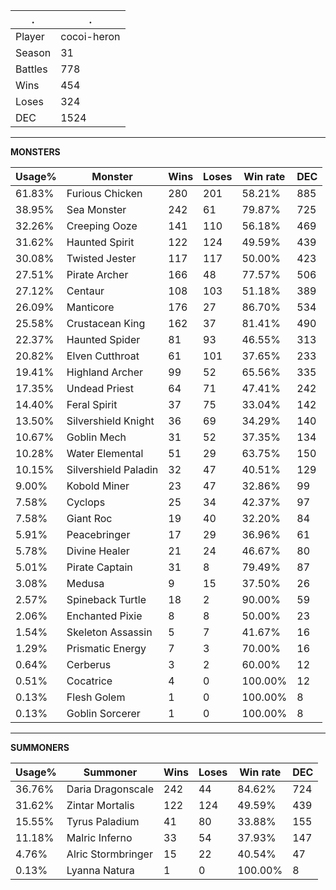 .|.
|-|-
Player|cocoi-heron
Season|31
Battles|778
Wins|454
Loses|324
DEC|1524

---
**MONSTERS**

Usage%|Monster|Wins|Loses|Win rate|DEC|
-|-|-|-|-|-|
61.83%|Furious Chicken|280|201|58.21%|885|
38.95%|Sea Monster|242|61|79.87%|725|
32.26%|Creeping Ooze|141|110|56.18%|469|
31.62%|Haunted Spirit|122|124|49.59%|439|
30.08%|Twisted Jester|117|117|50.00%|423|
27.51%|Pirate Archer|166|48|77.57%|506|
27.12%|Centaur|108|103|51.18%|389|
26.09%|Manticore|176|27|86.70%|534|
25.58%|Crustacean King|162|37|81.41%|490|
22.37%|Haunted Spider|81|93|46.55%|313|
20.82%|Elven Cutthroat|61|101|37.65%|233|
19.41%|Highland Archer|99|52|65.56%|335|
17.35%|Undead Priest|64|71|47.41%|242|
14.40%|Feral Spirit|37|75|33.04%|142|
13.50%|Silvershield Knight|36|69|34.29%|140|
10.67%|Goblin Mech|31|52|37.35%|134|
10.28%|Water Elemental|51|29|63.75%|150|
10.15%|Silvershield Paladin|32|47|40.51%|129|
9.00%|Kobold Miner|23|47|32.86%|99|
7.58%|Cyclops|25|34|42.37%|97|
7.58%|Giant Roc|19|40|32.20%|84|
5.91%|Peacebringer|17|29|36.96%|61|
5.78%|Divine Healer|21|24|46.67%|80|
5.01%|Pirate Captain|31|8|79.49%|87|
3.08%|Medusa|9|15|37.50%|26|
2.57%|Spineback Turtle|18|2|90.00%|59|
2.06%|Enchanted Pixie|8|8|50.00%|23|
1.54%|Skeleton Assassin|5|7|41.67%|16|
1.29%|Prismatic Energy|7|3|70.00%|16|
0.64%|Cerberus|3|2|60.00%|12|
0.51%|Cocatrice|4|0|100.00%|12|
0.13%|Flesh Golem|1|0|100.00%|8|
0.13%|Goblin Sorcerer|1|0|100.00%|8|

---
**SUMMONERS**

Usage%|Summoner|Wins|Loses|Win rate|DEC|
-|-|-|-|-|-|
36.76%|Daria Dragonscale|242|44|84.62%|724|
31.62%|Zintar Mortalis|122|124|49.59%|439|
15.55%|Tyrus Paladium|41|80|33.88%|155|
11.18%|Malric Inferno|33|54|37.93%|147|
4.76%|Alric Stormbringer|15|22|40.54%|47|
0.13%|Lyanna Natura|1|0|100.00%|8|
